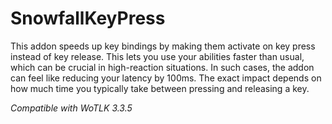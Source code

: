 # SnowfallKeyPress

This addon speeds up key bindings by making them activate on key press instead of key release. This lets you use your abilities faster than usual, which can be crucial in high-reaction situations. In such cases, the addon can feel like reducing your latency by 100ms. The exact impact depends on how much time you typically take between pressing and releasing a key.

*Compatible with WoTLK 3.3.5*
